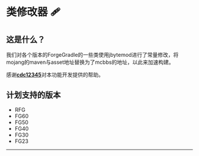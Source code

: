 # 类修改器 🩹

## 这是什么？

我们对各个版本的ForgeGradle的一些类使用jbytemod进行了常量修改，将mojang的maven与asset地址替换为了mcbbs的地址，以此来加速构建。

感谢[**cdc12345**](https://github.com/cdc12345)对本功能开发提供的帮助。

## 计划支持的版本

 - RFG
 - FG60
 - FG50
 - FG40
 - FG30
 - FG23

---